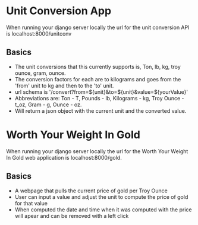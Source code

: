 # Unit Conversion App

When running your django server locally the url for the unit conversion API is localhost:8000/unitconv

## Basics
- The unit conversions that this currently supports is, Ton, lb, kg, troy ounce, gram, ounce.
- The conversion factors for each are to kilograms and goes from the 'from' unit to kg and then to the 'to' unit.
- url schema is '/convert?from=${unit}&to=${unit}&value=${yourValue}'
- Abbreviations are: Ton - T, Pounds - lb, Kilograms - kg, Troy Ounce - t_oz, Gram - g, Ounce - oz.
- Will return a json object with the current unit and the converted value.

# Worth Your Weight In Gold

When running your django server locally the url for the Worth Your Weight In Gold web application is localhost:8000/gold. 

## Basics
- A webpage that pulls the current price of gold per Troy Ounce
- User can input a value and adjust the unit to compute the price of gold for that value
- When computed the date and time when it was computed with the price will apear and can be removed with a left click
